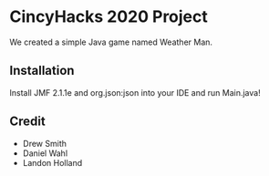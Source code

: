 # CincyHacks 2020 Project
We created a simple Java game named Weather Man.

## Installation
Install JMF 2.1.1e and org.json:json into your IDE and run Main.java!

## Credit
* Drew Smith
* Daniel Wahl
* Landon Holland
